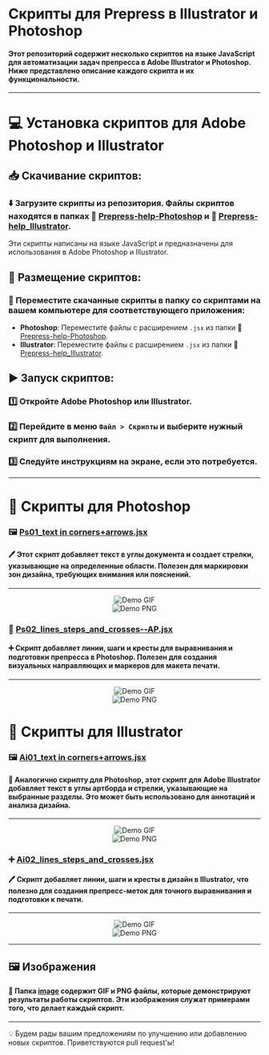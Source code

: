 # Скрипты для Prepress в Illustrator и Photoshop

#### Этот репозиторий содержит несколько скриптов на языке JavaScript для автоматизации задач препресса в Adobe Illustrator и Photoshop. Ниже представлено описание каждого скрипта и их функциональности.

---

# 💻 Установка скриптов для Adobe Photoshop и Illustrator

## 📥 Скачивание скриптов:

### ⬇️ Загрузите скрипты из репозитория. Файлы скриптов находятся в папках 📂 [Prepress-help-Photoshop](./Prepress-help-Photoshop) и 📂 [Prepress-help_Illustrator](./Prepress-help_Illustrator).
Эти скрипты написаны на языке JavaScript и предназначены для использования в Adobe Photoshop и Illustrator.

## 📁 Размещение скриптов:

### 📂 Переместите скачанные скрипты в папку со скриптами на вашем компьютере для соответствующего приложения:
- **Photoshop**: Переместите файлы с расширением `.jsx` из папки 📂 [Prepress-help-Photoshop](./Prepress-help-Photoshop).
- **Illustrator**: Переместите файлы с расширением `.jsx` из папки 📂 [Prepress-help_Illustrator](./Prepress-help_Illustrator).

## ▶️ Запуск скриптов:

### 1️⃣ Откройте **Adobe Photoshop** или **Illustrator**.
### 2️⃣ Перейдите в меню `Файл > Скрипты` и выберите нужный скрипт для выполнения.
### 3️⃣ Следуйте инструкциям на экране, если это потребуется.

---

# 📜 Скрипты для Photoshop

### 🖼️ [Ps01_text in corners+arrows.jsx](./Prepress-help-Photoshop/Ps01_text%20in%20corners%2Barrows.jsx)
#### 🖊️ Этот скрипт добавляет текст в углы документа и создает стрелки, указывающие на определенные области. Полезен для маркировки зон дизайна, требующих внимания или пояснений.
---
<div align="center">
    <img src="https://github.com/cheeseOFcheese/Prepress_Illustrator-and-Photoshop/raw/main/image/1.gif" alt="Demo GIF"/>
</div>
<div align="center">
    <img src="https://github.com/cheeseOFcheese/Prepress_Illustrator-and-Photoshop/raw/main/image/1.png" alt="Demo PNG"/>
</div>

### 📏 [Ps02_lines_steps_and_crosses--AP.jsx](./Prepress-help-Photoshop/Ps02_lines_steps_and_crosses--AP.jsx)
#### ➕ Скрипт добавляет линии, шаги и кресты для выравнивания и подготовки препресса в Photoshop. Полезен для создания визуальных направляющих и маркеров для макета печати.
---
<div align="center">
    <img src="https://github.com/cheeseOFcheese/Prepress_Illustrator-and-Photoshop/raw/main/image/2.gif" alt="Demo GIF"/>
</div>
<div align="center">
    <img src="https://github.com/cheeseOFcheese/Prepress_Illustrator-and-Photoshop/raw/main/image/2.png" alt="Demo PNG"/>
</div>

# 🎨 Скрипты для Illustrator

### 🖼️ [Ai01_text in corners+arrows.jsx](./Prepress-help_Illustrator/Ai01_text%20in%20corners%2Barrows.jsx)
#### 📌 Аналогично скрипту для Photoshop, этот скрипт для Adobe Illustrator добавляет текст в углы артборда и стрелки, указывающие на выбранные разделы. Это может быть использовано для аннотаций и анализа дизайна.
---
<div align="center">
    <img src="https://github.com/cheeseOFcheese/Prepress_Illustrator-and-Photoshop/raw/main/image/3.gif" alt="Demo GIF"/>
</div>
<div align="center">
    <img src="https://github.com/cheeseOFcheese/Prepress_Illustrator-and-Photoshop/raw/main/image/3.png" alt="Demo PNG"/>
</div>

### ➕ [Ai02_lines_steps_and_crosses.jsx](./Prepress-help_Illustrator/Ai02_lines_steps_and_crosses.jsx)
#### 🖊️ Скрипт добавляет линии, шаги и кресты в дизайн в Illustrator, что полезно для создания препресс-меток для точного выравнивания и подготовки к печати.
---
<div align="center">
    <img src="https://github.com/cheeseOFcheese/Prepress_Illustrator-and-Photoshop/raw/main/image/4.gif" alt="Demo GIF"/>
</div>
<div align="center">
    <img src="https://github.com/cheeseOFcheese/Prepress_Illustrator-and-Photoshop/raw/main/image/4.png" alt="Demo PNG"/>
</div>

---

## 🖼️ Изображения
#### 📂 Папка [image](./image) содержит GIF и PNG файлы, которые демонстрируют результаты работы скриптов. Эти изображения служат примерами того, что делает каждый скрипт.

---

💡 Будем рады вашим предложениям по улучшению или добавлению новых скриптов. Приветствуются pull request'ы!
